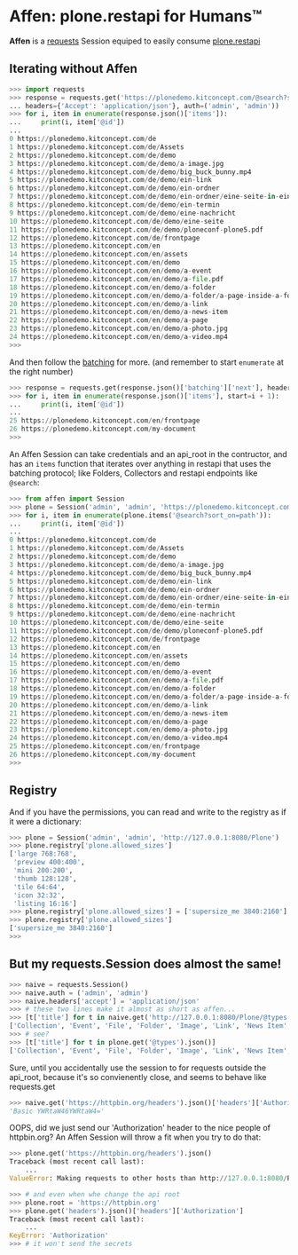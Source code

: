 # Affen: plone.restapi for Humans™

**Affen** is a [requests](https://docs.python-requests.org) Session equiped to
easily consume [plone.restapi](https://plonerestapi.readthedocs.io)

## Iterating without Affen

```python
>>> import requests
>>> response = requests.get('https://plonedemo.kitconcept.com/@search?sort_on=path',
... headers={'Accept': 'application/json'}, auth=('admin', 'admin'))
>>> for i, item in enumerate(response.json()['items']):
...     print(i, item['@id'])
...
0 https://plonedemo.kitconcept.com/de
1 https://plonedemo.kitconcept.com/de/Assets
2 https://plonedemo.kitconcept.com/de/demo
3 https://plonedemo.kitconcept.com/de/demo/a-image.jpg
4 https://plonedemo.kitconcept.com/de/demo/big_buck_bunny.mp4
5 https://plonedemo.kitconcept.com/de/demo/ein-link
6 https://plonedemo.kitconcept.com/de/demo/ein-ordner
7 https://plonedemo.kitconcept.com/de/demo/ein-ordner/eine-seite-in-einem-ordner
8 https://plonedemo.kitconcept.com/de/demo/ein-termin
9 https://plonedemo.kitconcept.com/de/demo/eine-nachricht
10 https://plonedemo.kitconcept.com/de/demo/eine-seite
11 https://plonedemo.kitconcept.com/de/demo/ploneconf-plone5.pdf
12 https://plonedemo.kitconcept.com/de/frontpage
13 https://plonedemo.kitconcept.com/en
14 https://plonedemo.kitconcept.com/en/assets
15 https://plonedemo.kitconcept.com/en/demo
16 https://plonedemo.kitconcept.com/en/demo/a-event
17 https://plonedemo.kitconcept.com/en/demo/a-file.pdf
18 https://plonedemo.kitconcept.com/en/demo/a-folder
19 https://plonedemo.kitconcept.com/en/demo/a-folder/a-page-inside-a-folder
20 https://plonedemo.kitconcept.com/en/demo/a-link
21 https://plonedemo.kitconcept.com/en/demo/a-news-item
22 https://plonedemo.kitconcept.com/en/demo/a-page
23 https://plonedemo.kitconcept.com/en/demo/a-photo.jpg
24 https://plonedemo.kitconcept.com/en/demo/a-video.mp4
>>>
```

And then follow the [batching](https://plonerestapi.readthedocs.io/en/latest/batching.html) for more.
(and remember to start `enumerate` at the right number)

```python
>>> response = requests.get(response.json()['batching']['next'], headers={'Accept': 'application/json'}, auth=2*('admin',))
>>> for i, item in enumerate(response.json()['items'], start=i + 1):
...     print(i, item['@id'])
...
25 https://plonedemo.kitconcept.com/en/frontpage
26 https://plonedemo.kitconcept.com/my-document
>>>
```

An Affen Session can take credentials and an api_root in the contructor, and
has an `items` function that iterates over anything in restapi that uses the
batching protocol; like Folders, Collectors and restapi endpoints like
`@search`:

```python
>>> from affen import Session
>>> plone = Session('admin', 'admin', 'https://plonedemo.kitconcept.com')
>>> for i, item in enumerate(plone.items('@search?sort_on=path')):
...     print(i, item['@id'])
...
0 https://plonedemo.kitconcept.com/de
1 https://plonedemo.kitconcept.com/de/Assets
2 https://plonedemo.kitconcept.com/de/demo
3 https://plonedemo.kitconcept.com/de/demo/a-image.jpg
4 https://plonedemo.kitconcept.com/de/demo/big_buck_bunny.mp4
5 https://plonedemo.kitconcept.com/de/demo/ein-link
6 https://plonedemo.kitconcept.com/de/demo/ein-ordner
7 https://plonedemo.kitconcept.com/de/demo/ein-ordner/eine-seite-in-einem-ordner
8 https://plonedemo.kitconcept.com/de/demo/ein-termin
9 https://plonedemo.kitconcept.com/de/demo/eine-nachricht
10 https://plonedemo.kitconcept.com/de/demo/eine-seite
11 https://plonedemo.kitconcept.com/de/demo/ploneconf-plone5.pdf
12 https://plonedemo.kitconcept.com/de/frontpage
13 https://plonedemo.kitconcept.com/en
14 https://plonedemo.kitconcept.com/en/assets
15 https://plonedemo.kitconcept.com/en/demo
16 https://plonedemo.kitconcept.com/en/demo/a-event
17 https://plonedemo.kitconcept.com/en/demo/a-file.pdf
18 https://plonedemo.kitconcept.com/en/demo/a-folder
19 https://plonedemo.kitconcept.com/en/demo/a-folder/a-page-inside-a-folder
20 https://plonedemo.kitconcept.com/en/demo/a-link
21 https://plonedemo.kitconcept.com/en/demo/a-news-item
22 https://plonedemo.kitconcept.com/en/demo/a-page
23 https://plonedemo.kitconcept.com/en/demo/a-photo.jpg
24 https://plonedemo.kitconcept.com/en/demo/a-video.mp4
25 https://plonedemo.kitconcept.com/en/frontpage
26 https://plonedemo.kitconcept.com/my-document
>>>
```

## Registry

And if you have the permissions, you can read and write to the registry as if it were a dictionary:

```python
>>> plone = Session('admin', 'admin', 'http://127.0.0.1:8080/Plone')
>>> plone.registry['plone.allowed_sizes']
['large 768:768',
 'preview 400:400',
 'mini 200:200',
 'thumb 128:128',
 'tile 64:64',
 'icon 32:32',
 'listing 16:16']
>>> plone.registry['plone.allowed_sizes'] = ['supersize_me 3840:2160']
>>> plone.registry['plone.allowed_sizes']
['supersize_me 3840:2160']
>>>
```

## But my requests.Session does almost the same!

```python
>>> naive = requests.Session()
>>> naive.auth = ('admin', 'admin')
>>> naive.headers['accept'] = 'application/json'
>>> # these two lines make it almost as short as affen...
>>> [t['title'] for t in naive.get('http://127.0.0.1:8080/Plone/@types').json()]
['Collection', 'Event', 'File', 'Folder', 'Image', 'Link', 'News Item', 'Page']
>>> # see?
>>> [t['title'] for t in plone.get('@types').json()]
['Collection', 'Event', 'File', 'Folder', 'Image', 'Link', 'News Item', 'Page']

```

Sure, until you accidentally use the session to for requests outside the
api_root, because it's so convienently close, and seems to behave like
requests.get

```python
>>> naive.get('https://httpbin.org/headers').json()['headers']['Authorization']
'Basic YWRtaW46YWRtaW4='

```

OOPS, did we just send our 'Authorization' header to the nice people of httpbin.org?
An Affen Session will throw a fit when you try to do that:

```python
>>> plone.get('https://httpbin.org/headers').json()
Traceback (most recent call last):
    ...
ValueError: Making requests to other hosts than http://127.0.0.1:8080/Plone/ may leak credentials. Use a different requests.Session for those or change root

>>> # and even when whe change the api root
>>> plone.root = 'https://httpbin.org'
>>> plone.get('headers').json()['headers']['Authorization']
Traceback (most recent call last):
    ...
KeyError: 'Authorization'
>>> # it won't send the secrets
```

